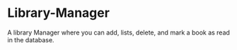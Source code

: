 # Library-Manager
A library Manager where you can add, lists, delete, and mark a book as read in the database.
